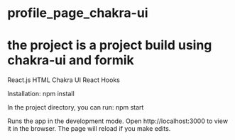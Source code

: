 # profile_page_chakra-ui
# the project is a project build using chakra-ui and formik 
React.js HTML Chakra UI React Hooks

Installation: npm install

In the project directory, you can run: npm start

Runs the app in the development mode. Open http://localhost:3000 to view it in the browser. The page will reload if you make edits.
